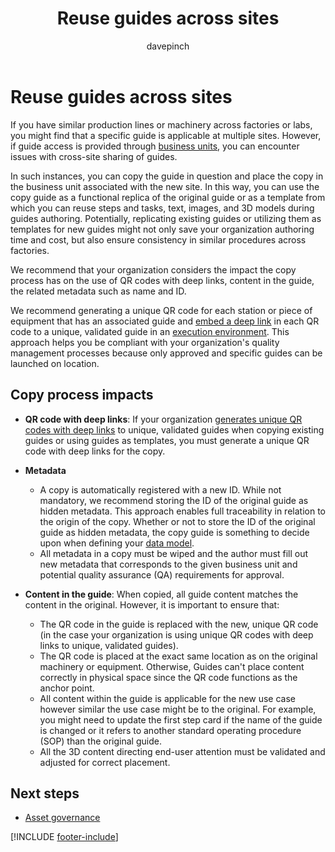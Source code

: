 ﻿---
title: Reuse guides across sites
description: Learn about using guides across multiple sites in a regulated industry and how to avoid issues
ms.date: 03/21/2023
ms.topic: conceptual
author: davepinch
ms.author: davepinch
ms-reviewer: m-hartmann
ms.custom: bap-template
---

# Reuse guides across sites

If you have similar production lines or machinery across factories or labs, you might find that a specific guide is applicable at multiple sites. However, if guide access is provided through [business units](/power-platform/admin/create-edit-business-units), you can encounter issues with cross-site sharing of guides.  
  
In such instances, you can copy the guide in question and place the copy in the business unit associated with the new site. In this way, you can use the copy guide as a functional replica of the original guide or as a template from which you can reuse steps and tasks, text, images, and 3D models during guides authoring. Potentially, replicating existing guides or utilizing them as templates for new guides might not only save your organization authoring time and cost, but also ensure consistency in similar procedures across factories.

We recommend that your organization considers the impact the copy process has on the use of QR codes with deep links, content in the guide, the related metadata such as name and ID.

We recommend generating a unique QR code for each station or piece of equipment that has an associated guide and [embed a deep link](../pc-app-anchor-embed-qr-code-link.md) in each QR code to a unique, validated guide in an [execution environment](govern-guides-through-power-platform-environments-and-power-apps.md#example-environment-3-execution-environment). This approach helps you be compliant with your organization's quality management processes because only approved and specific guides can be launched on location.

## Copy process impacts

- **QR code with deep links**: If your organization [generates unique QR codes with deep links](anchor-guides-content-through-qr-codes-and-embed-deep-links.md) to unique, validated guides when copying existing guides or using guides as templates, you must generate a unique QR code with deep links for the copy.

- **Metadata**

  - A copy is automatically registered with a new ID. While not mandatory, we recommend storing the ID of the original guide as hidden metadata. This approach enables full traceability in relation to the origin of the copy. Whether or not to store the ID of the original guide as hidden metadata, the copy guide is something to decide upon when defining your [data model](prerequisites-for-implementation-and-planning-roll-out.md).
  - All metadata in a copy must be wiped and the author must fill out new metadata that corresponds to the given business unit and potential quality assurance (QA) requirements for approval.

- **Content in the guide**: When copied, all guide content matches the content in the original. However, it is important to ensure that:

  - The QR code in the guide is replaced with the new, unique QR code (in the case your organization is using unique QR codes with deep links to unique, validated guides).
  - The QR code is placed at the exact same location as on the original machinery or equipment. Otherwise, Guides can't place content correctly in physical space since the QR code functions as the anchor point.
  - All content within the guide is applicable for the new use case however similar the use case might be to the original. For example, you might need to update the first step card if the name of the guide is changed or it refers to another standard operating procedure (SOP) than the original guide.
  - All the 3D content directing end-user attention must be validated and adjusted for correct placement.

## Next steps

- [Asset governance](asset-governance.md)

[!INCLUDE [footer-include](../../includes/footer-banner.md)]
